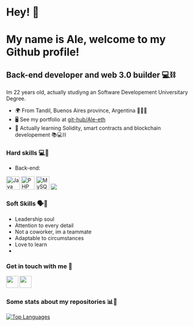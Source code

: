 Hey! 👋 
==========================

My name is Ale, welcome to my Github profile!
==========================

Back-end developer and web 3.0 builder 💻⛓
------------------------------------------------

Im 22 years old, actually studiyng an Software Developement Universitary Degree.

* 🌍  From Tandil, Buenos Aires province, Argentina 🧉🇦🇷
* 🖥️  See my portfolio at [git-hub/Ale-eth](http://github.com/Ale-eth?tab=projects&type=beta)
* 🧠  Actually learning Solidity, smart contracts and blockchain developement 📚💻⛓

### Hard skills 💻💭

* Back-end:

<a target="_blank" href="https://www.oracle.com/java/" target="_blank" rel="noreferrer"><img src="https://raw.githubusercontent.com/danielcranney/readme-generator/main/public/icons/skills/java-colored.svg" width="36" height="36" alt="Java" /></a>
<a target="_blank" href="https://www.php.net/" target="_blank" rel="noreferrer"><img src="https://raw.githubusercontent.com/danielcranney/readme-generator/main/public/icons/skills/php-colored.svg" width="36" height="36" alt="PHP" /></a>
<a target="_blank" href="https://www.mysql.com/" target="_blank" rel="noreferrer"><img src="https://raw.githubusercontent.com/danielcranney/readme-generator/main/public/icons/skills/mysql-colored.svg" width="36" height="36" alt="MySQL" /></a>
<img src="https://cdn.jsdelivr.net/gh/devicons/devicon/icons/postgresql/postgresql-original.svg" />
          

### Soft Skills 🗣🖤
* Leadership soul
* Attention to every detail
* Not a coworker, im a teammate
* Adaptable to circumstances
* Love to learn
* 

### Get in touch with me 🤝
<p align="left"> <a href="https://www.github.com/Ale-eth" target="_blank" rel="noreferrer"><img src="https://raw.githubusercontent.com/danielcranney/readme-generator/main/public/icons/socials/github-dark.svg" width="32" height="32" /></a> <a href="https://www.linkedin.com/in/alejandro-abdala-705382207/" target="_blank" rel="noreferrer"><img src="https://raw.githubusercontent.com/danielcranney/readme-generator/main/public/icons/socials/linkedin.svg" width="32" height="32" /></a>

</p>

### Some stats about my repositories 📊📜
<a target="_blank" href="https://github.com/Ale-eth" align="left"><img src="https://github-readme-stats.vercel.app/api/top-langs/?username=Ale-eth&langs_count=10&title_color=ef4444&text_color=ffffff&icon_color=0891b2&bg_color=171717&hide_border=true&locale=en&custom_title=Top%20%Languages" alt="Top Languages" /></a>
